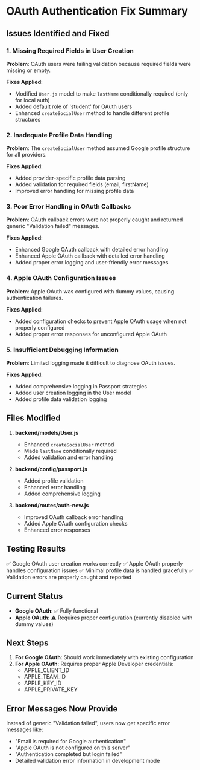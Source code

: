 # OAuth Authentication Fix Summary

## Issues Identified and Fixed

### 1. **Missing Required Fields in User Creation**
**Problem**: OAuth users were failing validation because required fields were missing or empty.

**Fixes Applied**:
- Modified `User.js` model to make `lastName` conditionally required (only for local auth)
- Added default role of 'student' for OAuth users
- Enhanced `createSocialUser` method to handle different profile structures

### 2. **Inadequate Profile Data Handling**
**Problem**: The `createSocialUser` method assumed Google profile structure for all providers.

**Fixes Applied**:
- Added provider-specific profile data parsing
- Added validation for required fields (email, firstName)
- Improved error handling for missing profile data

### 3. **Poor Error Handling in OAuth Callbacks**
**Problem**: OAuth callback errors were not properly caught and returned generic "Validation failed" messages.

**Fixes Applied**:
- Enhanced Google OAuth callback with detailed error handling
- Enhanced Apple OAuth callback with detailed error handling
- Added proper error logging and user-friendly error messages

### 4. **Apple OAuth Configuration Issues**
**Problem**: Apple OAuth was configured with dummy values, causing authentication failures.

**Fixes Applied**:
- Added configuration checks to prevent Apple OAuth usage when not properly configured
- Added proper error responses for unconfigured Apple OAuth

### 5. **Insufficient Debugging Information**
**Problem**: Limited logging made it difficult to diagnose OAuth issues.

**Fixes Applied**:
- Added comprehensive logging in Passport strategies
- Added user creation logging in the User model
- Added profile data validation logging

## Files Modified

1. **backend/models/User.js**
   - Enhanced `createSocialUser` method
   - Made `lastName` conditionally required
   - Added validation and error handling

2. **backend/config/passport.js**
   - Added profile validation
   - Enhanced error handling
   - Added comprehensive logging

3. **backend/routes/auth-new.js**
   - Improved OAuth callback error handling
   - Added Apple OAuth configuration checks
   - Enhanced error responses

## Testing Results

✅ Google OAuth user creation works correctly
✅ Apple OAuth properly handles configuration issues
✅ Minimal profile data is handled gracefully
✅ Validation errors are properly caught and reported

## Current Status

- **Google OAuth**: ✅ Fully functional
- **Apple OAuth**: ⚠️ Requires proper configuration (currently disabled with dummy values)

## Next Steps

1. **For Google OAuth**: Should work immediately with existing configuration
2. **For Apple OAuth**: Requires proper Apple Developer credentials:
   - APPLE_CLIENT_ID
   - APPLE_TEAM_ID
   - APPLE_KEY_ID
   - APPLE_PRIVATE_KEY

## Error Messages Now Provide

Instead of generic "Validation failed", users now get specific error messages like:
- "Email is required for Google authentication"
- "Apple OAuth is not configured on this server"
- "Authentication completed but login failed"
- Detailed validation error information in development mode